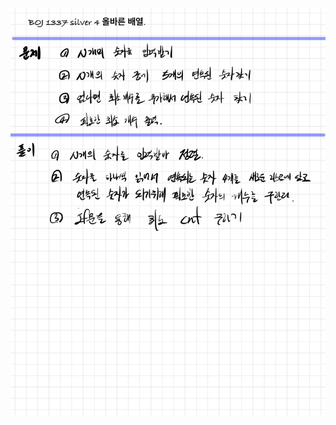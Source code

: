 ![94E9460B-EF8A-4AC7-B778-2AB5D68D29FB](README.assets/94E9460B-EF8A-4AC7-B778-2AB5D68D29FB-1662821283747-2.jpeg)